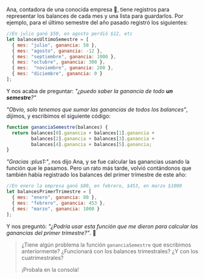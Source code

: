 Ana, contadora de una conocida empresa :office:, tiene registros para representar los balances de cada mes y una lista para guardarlos. Por ejemplo, para el último semestre del año pasado registró los siguientes:

```javascript
//En julio ganó $50, en agosto perdió $12, etc
let balancesUltimoSemestre = [
  { mes: "julio", ganancia: 50 }, 
  { mes: "agosto", ganancia: -12 }, 
  { mes: "septiembre", ganancia: 1000 }, 
  { mes: "octubre", ganancia: 300 }, 
  { mes:  "noviembre", ganancia: 200 }, 
  { mes: "diciembre", ganancia: 0 }
];
```

Y nos acaba de preguntar: _"¿puedo saber la ganancia de todo **un semestre**?"_

_"Obvio, solo tenemos que sumar las ganancias de todos los balances"_, dijimos, y escribimos el siguiente código:

```javascript
function gananciaSemestre(balances) {
  return balances[0].ganancia + balances[1].ganancia +
         balances[2].ganancia + balances[3].ganancia +
         balances[4].ganancia + balances[5].ganancia;
}
```

_"Gracias :plus1:"_, nos dijo Ana, y se fue calcular las ganancias usando la función que le pasamos. Pero un rato más tarde, volvió contándonos que también había registrado los balances del primer trimestre de este año:

```javascript
//En enero la empresa ganó $80, en febrero, $453, en marzo $1000
let balancesPrimerTrimestre = [
  { mes: "enero", ganancia: 80 }, 
  { mes: "febrero", ganancia: 453 }, 
  { mes: "marzo", ganancia: 1000 }
];
```

Y nos preguntó: _"¿Podría usar esta función que me dieron para calcular las ganancias del primer trimestre?"_. :thought_balloon:

> ¿Tiene algún problema la función `gananciaSemestre` que escribimos anteriormente? ¿Funcionará con los balances trimestrales? ¿Y con los cuatrimestrales?
>
> ¡Probala en la consola!
